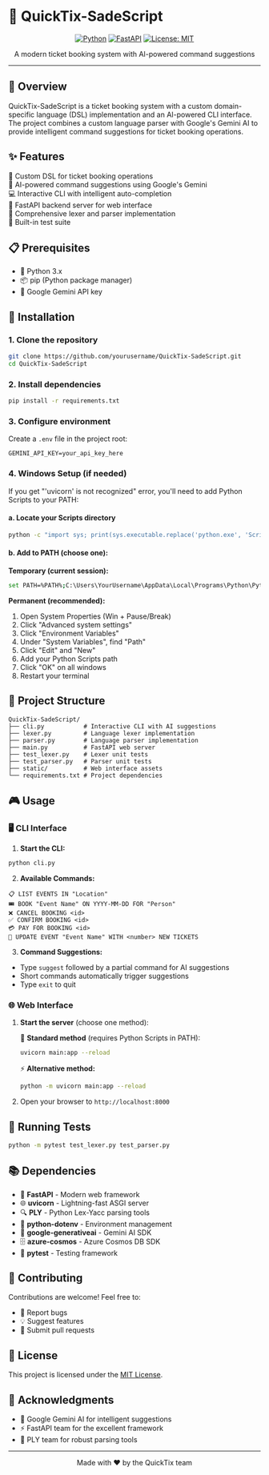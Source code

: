# 🎫 QuickTix-SadeScript

<div align="center">

[![Python](https://img.shields.io/badge/Python-3.x-blue.svg)](https://www.python.org/)
[![FastAPI](https://img.shields.io/badge/FastAPI-modern-green.svg)](https://fastapi.tiangolo.com/)
[![License: MIT](https://img.shields.io/badge/License-MIT-yellow.svg)](https://opensource.org/licenses/MIT)

A modern ticket booking system with AI-powered command suggestions

</div>

---

## 🌟 Overview

QuickTix-SadeScript is a ticket booking system with a custom domain-specific language (DSL) implementation and an AI-powered CLI interface. The project combines a custom language parser with Google's Gemini AI to provide intelligent command suggestions for ticket booking operations.

## ✨ Features

🎯 Custom DSL for ticket booking operations  
🤖 AI-powered command suggestions using Google's Gemini  
💻 Interactive CLI with intelligent auto-completion  
🚀 FastAPI backend server for web interface  
🔧 Comprehensive lexer and parser implementation  
🧪 Built-in test suite

## 📋 Prerequisites

- 🐍 Python 3.x
- 📦 pip (Python package manager)
- 🔑 Google Gemini API key

## 🚀 Installation

### 1. Clone the repository

```bash
git clone https://github.com/yourusername/QuickTix-SadeScript.git
cd QuickTix-SadeScript
```

### 2. Install dependencies

```bash
pip install -r requirements.txt
```

### 3. Configure environment

Create a `.env` file in the project root:

```env
GEMINI_API_KEY=your_api_key_here
```

### 4. Windows Setup (if needed)

If you get "'uvicorn' is not recognized" error, you'll need to add Python Scripts to your PATH:

#### a. Locate your Scripts directory

```bash
python -c "import sys; print(sys.executable.replace('python.exe', 'Scripts'))"
```

#### b. Add to PATH (choose one):

**Temporary (current session):**

```bash
set PATH=%PATH%;C:\Users\YourUsername\AppData\Local\Programs\Python\Python3x\Scripts
```

**Permanent (recommended):**

1. Open System Properties (Win + Pause/Break)
2. Click "Advanced system settings"
3. Click "Environment Variables"
4. Under "System Variables", find "Path"
5. Click "Edit" and "New"
6. Add your Python Scripts path
7. Click "OK" on all windows
8. Restart your terminal

## 📁 Project Structure

```
QuickTix-SadeScript/
├── cli.py           # Interactive CLI with AI suggestions
├── lexer.py         # Language lexer implementation
├── parser.py        # Language parser implementation
├── main.py          # FastAPI web server
├── test_lexer.py    # Lexer unit tests
├── test_parser.py   # Parser unit tests
├── static/          # Web interface assets
└── requirements.txt # Project dependencies
```

## 🎮 Usage

### 🖥️ CLI Interface

1. **Start the CLI:**

```bash
python cli.py
```

2. **Available Commands:**

```
📋 LIST EVENTS IN "Location"
🎟️ BOOK "Event Name" ON YYYY-MM-DD FOR "Person"
❌ CANCEL BOOKING <id>
✅ CONFIRM BOOKING <id>
💳 PAY FOR BOOKING <id>
📝 UPDATE EVENT "Event Name" WITH <number> NEW TICKETS
```

3. **Command Suggestions:**

- Type `suggest` followed by a partial command for AI suggestions
- Short commands automatically trigger suggestions
- Type `exit` to quit

### 🌐 Web Interface

1. **Start the server** (choose one method):

   💫 **Standard method** (requires Python Scripts in PATH):

   ```bash
   uvicorn main:app --reload
   ```

   ⚡ **Alternative method:**

   ```bash
   python -m uvicorn main:app --reload
   ```

2. Open your browser to `http://localhost:8000`

## 🧪 Running Tests

```bash
python -m pytest test_lexer.py test_parser.py
```

## 📚 Dependencies

- 🚀 **FastAPI** - Modern web framework
- 🌐 **uvicorn** - Lightning-fast ASGI server
- 🔍 **PLY** - Python Lex-Yacc parsing tools
- 🔐 **python-dotenv** - Environment management
- 🤖 **google-generativeai** - Gemini AI SDK
- 🗄️ **azure-cosmos** - Azure Cosmos DB SDK
- 🧪 **pytest** - Testing framework

## 🤝 Contributing

Contributions are welcome! Feel free to:

- 🐛 Report bugs
- 💡 Suggest features
- 🔧 Submit pull requests

## 📄 License

This project is licensed under the [MIT License](LICENSE).

## 🙏 Acknowledgments

- 🤖 Google Gemini AI for intelligent suggestions
- ⚡ FastAPI team for the excellent framework
- 🔧 PLY team for robust parsing tools

---

<div align="center">
Made with ❤️ by the QuickTix team
</div>
